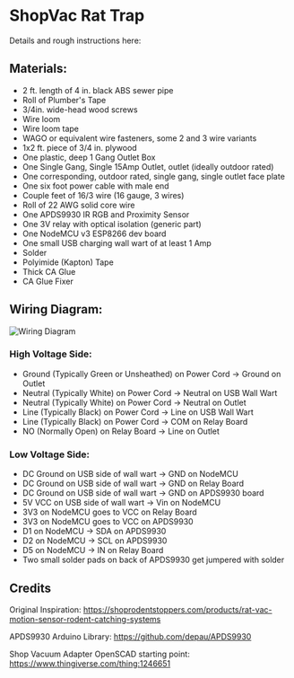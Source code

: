 ShopVac Rat Trap
================

Details and rough instructions here:

<link here>

Materials:
----------

* 2 ft. length of 4 in. black ABS sewer pipe
* Roll of Plumber's Tape
* 3/4in. wide-head wood screws
* Wire loom
* Wire loom tape
* WAGO or equivalent wire fasteners, some 2 and 3 wire variants
* 1x2 ft. piece of 3/4 in. plywood
* One plastic, deep 1 Gang Outlet Box
* One Single Gang, Single 15Amp Outlet, outlet (ideally outdoor rated)
* One corresponding, outdoor rated, single gang, single outlet face plate
* One six foot power cable with male end
* Couple feet of 16/3 wire (16 gauge, 3 wires)
* Roll of 22 AWG solid core wire
* One APDS9930 IR RGB and Proximity Sensor
* One 3V relay with optical isolation (generic part)
* One NodeMCU v3 ESP8266 dev board
* One small USB charging wall wart of at least 1 Amp
* Solder
* Polyimide (Kapton) Tape
* Thick CA Glue
* CA Glue Fixer

Wiring Diagram:
---------------
![Wiring Diagram](https://github.com/shellster/ShopVacRatTrap/raw/refs/heads/main/Pictures/RatTrapCircuitDiagram.png)

### High Voltage Side:

* Ground (Typically Green or Unsheathed) on Power Cord -> Ground on Outlet
* Neutral (Typically White) on Power Cord -> Neutral on USB Wall Wart
* Neutral (Typically White) on Power Cord -> Neutral on Outlet
* Line (Typically Black) on Power Cord -> Line on USB Wall Wart
* Line (Typically Black) on Power Cord -> COM on Relay Board
* NO (Normally Open) on Relay Board -> Line on Outlet

### Low Voltage Side:

* DC Ground on USB side of wall wart -> GND on NodeMCU
* DC Ground on USB side of wall wart -> GND on Relay Board
* DC Ground on USB side of wall wart -> GND on APDS9930 board
* 5V VCC on USB side of wall wart -> Vin on NodeMCU
* 3V3 on NodeMCU goes to VCC on Relay Board
* 3V3 on NodeMCU goes to VCC on APDS9930
* D1 on NodeMCU -> SDA on APDS9930
* D2 on NodeMCU -> SCL on APDS9930
* D5 on NodeMCU -> IN on Relay Board
* Two small solder pads on back of APDS9930 get jumpered with solder


Credits
-------

Original Inspiration: https://shoprodentstoppers.com/products/rat-vac-motion-sensor-rodent-catching-systems

APDS9930 Arduino Library: https://github.com/depau/APDS9930

Shop Vacuum Adapter OpenSCAD starting point: https://www.thingiverse.com/thing:1246651
